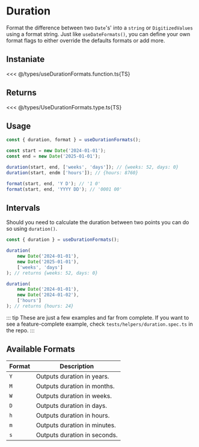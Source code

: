 # Duration

Format the difference between two `Date`'s' into a `string` or `DigitizedValues` using a format string. Just like `useDateFormats()`, you can define your own format flags to either override the defaults formats or add more.

## Instaniate

<<< @/types/useDurationFormats.function.ts{TS}

## Returns

<<< @/types/UseDurationFormats.type.ts{TS}

## Usage

```ts
const { duration, format } = useDurationFormats();

const start = new Date('2024-01-01');
const end = new Date('2025-01-01');

duration(start, end, ['weeks', 'days']); // {weeks: 52, days: 0}
duration(start, endm ['hours']); // {hours: 8760}

format(start, end, 'Y D'); // '1 0'
format(start, end, 'YYYY DD'); // '0001 00'
```

## Intervals

Should you need to calculate the duration between two points you can do so using `duration()`.

```ts
const { duration } = useDurationFormats();

duration(
    new Date('2024-01-01'),
    new Date('2025-01-01'),
    ['weeks', 'days']
); // returns {weeks: 52, days: 0}

duration(
    new Date('2024-01-01'),
    new Date('2024-01-02'),
    ['hours']
); // returns {hours: 24}
```

::: tip
These are just a few examples and far from complete. If you want to see a feature-complete example, check `tests/helpers/duration.spec.ts` in the repo.
:::

## Available Formats

| Format | Description                       |
| ------ | --------------------------------- |
| `Y`    | Outputs duration in years.        |
| `M`    | Outputs duration in months.       |
| `W`    | Outputs duration in weeks.        |
| `D`    | Outputs duration in days.         |
| `h`    | Outputs duration in hours.        |
| `m`    | Outputs duration in minutes.      |
| `s`    | Outputs duration in seconds.      |